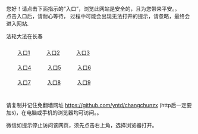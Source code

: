 您好！请点击下面指示的“入口”，浏览此网站是安全的，且为您带来平安。。 <br/>
点击入口后，请耐心等待， 过程中可能会出现无法打开的提示，请忽略，最终会进入网站. </br>

法轮大法在长春<br/>
<div style="padding:10px"><a style="margin:20px" target="_blank" href="https://d2ujiyqn3y3g7y.cloudfront.net/2Qpsp?echtjln" id="ccLink1" rel="nofollow">入口1</a> <a target="_blank" style="margin:20px" href="https://dfbzdvjp8rexg.cloudfront.net/2Qpsp?jttxtid" id="ccLink2" rel="nofollow">入口2</a> <a style="margin:20px" target="_blank" href="https://d2avwgyny8z7xs.cloudfront.net/2Qpsp?jxrwuyvr" id="ccLink3" rel="nofollow">入口3</a></div>

<div style="padding:10px" ><a style="margin:20px" target="_blank" href="https://d2ujiyqn3y3g7y.cloudfront.net/2Qpsp?echtjln" id="ccLink4" rel="nofollow">入口4</a> <a style="margin:20px" href="https://dfbzdvjp8rexg.cloudfront.net/2Qpsp?jttxtid" target="_blank" id="ccLink5" rel="nofollow">入口5</a> <a style="margin:20px" href="https://d2avwgyny8z7xs.cloudfront.net/2Qpsp?jxrwuyvr" target="_blank" id="ccLink6" rel="nofollow">入口6</a></div>

<div style="padding:10px"><a style="margin:20px" target="_blank" href="https://d2ujiyqn3y3g7y.cloudfront.net/2Qpsp?echtjln" id="ccLink7" rel="nofollow">入口7</a> <a style="margin:20px" href="https://dfbzdvjp8rexg.cloudfront.net/2Qpsp?jttxtid" target="_blank" id="ccLink8" rel="nofollow">入口8</a> <a style="margin:20px" target="_blank" href="https://d2avwgyny8z7xs.cloudfront.net/2Qpsp?jxrwuyvr" id="ccLink9" rel="nofollow">入口9</a></div>

<br/>



请复制并记住免翻墙网址 https://github.com/yntd/changchunzx (http后一定要加s)，在电脑或手机的浏览器均可访问。。<br/>

微信如提示停止访问该网页，须先点击右上角，选择浏览器打开。
